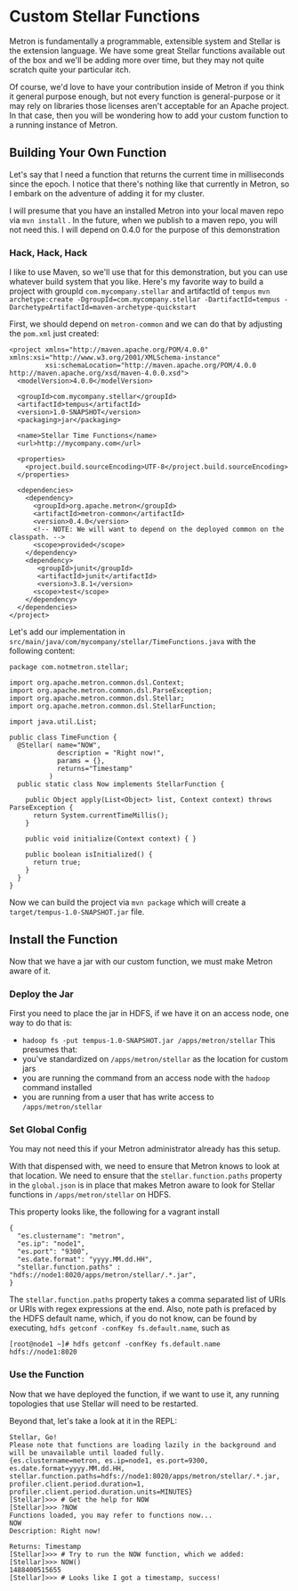 # Custom Stellar Functions

Metron is fundamentally a programmable, extensible system
and Stellar is the extension language.  We have some great Stellar functions
available out of the box and we'll be adding more over time, but they may
not quite scratch quite your particular itch.  

Of course, we'd love to have your contribution inside of Metron if you think it
general purpose enough, but not every function is general-purpose or it may rely
on libraries those licenses aren't acceptable for an Apache project.  In that case, then you will
be wondering how to add your custom function to a running instance of Metron.

## Building Your Own Function

Let's say that I need a function that returns the current time in milliseconds
since the epoch.  I notice that there's nothing like that currently in Metron,
so I embark on the adventure of adding it for my cluster.

I will presume that you have an installed Metron into your local maven repo via `mvn install` .  In the future, when we publish to a maven repo,
you will not need this.  I will depend on 0.4.0 for the
purpose of this demonstration

### Hack, Hack, Hack

I like to use Maven, so we'll use that for this demonstration, but you can use whatever
build system that you like.  Here's my favorite way to build a project with groupId `com.mycompany.stellar`
and artifactId of `tempus`
`mvn archetype:create -DgroupId=com.mycompany.stellar -DartifactId=tempus -DarchetypeArtifactId=maven-archetype-quickstart`

First, we should depend on `metron-common` and we can do that by adjusting the `pom.xml` just created:
```
<project xmlns="http://maven.apache.org/POM/4.0.0" xmlns:xsi="http://www.w3.org/2001/XMLSchema-instance"
         xsi:schemaLocation="http://maven.apache.org/POM/4.0.0 http://maven.apache.org/xsd/maven-4.0.0.xsd">
  <modelVersion>4.0.0</modelVersion>
  
  <groupId>com.mycompany.stellar</groupId>
  <artifactId>tempus</artifactId>
  <version>1.0-SNAPSHOT</version>
  <packaging>jar</packaging>
  
  <name>Stellar Time Functions</name>
  <url>http://mycompany.com</url>
  
  <properties>
    <project.build.sourceEncoding>UTF-8</project.build.sourceEncoding>
  </properties>
  
  <dependencies>
    <dependency>
      <groupId>org.apache.metron</groupId>
      <artifactId>metron-common</artifactId>
      <version>0.4.0</version>
      <!-- NOTE: We will want to depend on the deployed common on the classpath. -->
      <scope>provided</scope>
    </dependency>
    <dependency>
       <groupId>junit</groupId>
       <artifactId>junit</artifactId>
       <version>3.8.1</version>
      <scope>test</scope>
    </dependency>
  </dependencies>
</project>
```

Let's add our implementation in `src/main/java/com/mycompany/stellar/TimeFunctions.java` with the following content:
```
package com.notmetron.stellar;
    
import org.apache.metron.common.dsl.Context;
import org.apache.metron.common.dsl.ParseException;
import org.apache.metron.common.dsl.Stellar;
import org.apache.metron.common.dsl.StellarFunction;
    
import java.util.List;
    
public class TimeFunction {
  @Stellar( name="NOW",
            description = "Right now!",
            params = {},
            returns="Timestamp"
          )
  public static class Now implements StellarFunction {
    
    public Object apply(List<Object> list, Context context) throws ParseException {
      return System.currentTimeMillis();
    }
    
    public void initialize(Context context) { }
    
    public boolean isInitialized() {
      return true;
    }
  }
}
```

Now we can build the project via `mvn package` which will create a `target/tempus-1.0-SNAPSHOT.jar` file.

## Install the Function

Now that we have a jar with our custom function, we must make Metron aware of it.

### Deploy the Jar

First you need to place the jar in HDFS, if we have it on an access node, one way to do that is:
* `hadoop fs -put tempus-1.0-SNAPSHOT.jar /apps/metron/stellar`
This presumes that:
* you've standardized on `/apps/metron/stellar` as the location for custom jars
* you are running the command from an access node with the `hadoop` command installed
* you are running from a user that has write access to `/apps/metron/stellar`

### Set Global Config

You may not need this if your Metron administrator already has this setup.

With that dispensed with, we need to ensure that Metron knows to look at that location.
We need to ensure that the `stellar.function.paths` property in the `global.json` is in place that makes Metron aware
to look for Stellar functions in `/apps/metron/stellar` on HDFS.  

This property looks like, the following for a vagrant install
```
{
  "es.clustername": "metron",
  "es.ip": "node1",
  "es.port": "9300",
  "es.date.format": "yyyy.MM.dd.HH",
  "stellar.function.paths" : "hdfs://node1:8020/apps/metron/stellar/.*.jar",
}
```

The `stellar.function.paths` property takes a comma separated list of URIs or URIs with regex expressions at the end.
Also, note path is prefaced by the HDFS default name, which, if you do not know, can be found by executing,
`hdfs getconf -confKey fs.default.name`, such as
```
[root@node1 ~]# hdfs getconf -confKey fs.default.name
hdfs://node1:8020
```
### Use the Function

Now that we have deployed the function, if we want to use it,
any running topologies that use Stellar will need to be restarted.

Beyond that, let's take a look at it in the REPL:
```
Stellar, Go!
Please note that functions are loading lazily in the background and will be unavailable until loaded fully.
{es.clustername=metron, es.ip=node1, es.port=9300, es.date.format=yyyy.MM.dd.HH, stellar.function.paths=hdfs://node1:8020/apps/metron/stellar/.*.jar, profiler.client.period.duration=1, profiler.client.period.duration.units=MINUTES}
[Stellar]>>> # Get the help for NOW
[Stellar]>>> ?NOW
Functions loaded, you may refer to functions now...
NOW
Description: Right now!
     
Returns: Timestamp
[Stellar]>>> # Try to run the NOW function, which we added:
[Stellar]>>> NOW()
1488400515655
[Stellar]>>> # Looks like I got a timestamp, success!
```
